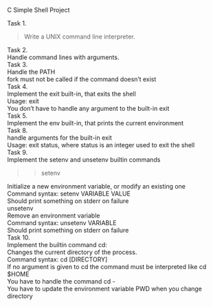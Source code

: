 C Simple Shell Project

Task 1. <br>
	<BLOCKQUOTE> Write a UNIX command line interpreter. <br> </BLOCKQUOTE>
Task 2. <br>
	Handle command lines with arguments. <br>
Task 3. <br>
	Handle the PATH <br>
	fork must not be called if the command doesn’t exist <br>
Task 4. <br>
	Implement the exit built-in, that exits the shell <br>
	Usage: exit <br>
	You don’t have to handle any argument to the built-in exit <br>
Task 5. <br>
	Implement the env built-in, that prints the current environment <br>
Task 8. <br>
	handle arguments for the built-in exit <br>
	Usage: exit status, where status is an integer used to exit the shell <br>
Task 9. <br>
	Implement the setenv and unsetenv builtin commands <br>
		<BLOCKQUOTE> <BLOCKQUOTE> setenv <br> </BLOCKQUOTE> </BLOCKQUOTE>
			Initialize a new environment variable, or modify an existing one <br>
			Command syntax: setenv VARIABLE VALUE <br>
			Should print something on stderr on failure <br>
		unsetenv <br>
			Remove an environment variable <br>
			Command syntax: unsetenv VARIABLE <br>
			Should print something on stderr on failure <br>
Task 10. <br>
	Implement the builtin command cd: <br>
		Changes the current directory of the process. <br>
		Command syntax: cd [DIRECTORY] <br>
		If no argument is given to cd the command must be interpreted like cd $HOME <br>
		You have to handle the command cd - <br>
		You have to update the environment variable PWD when you change directory <br>
